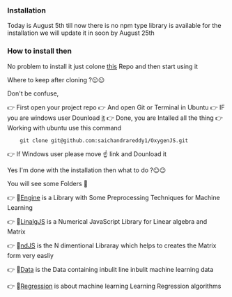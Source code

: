 ### Installation

Today is August 5th till now there is no npm type library is available for the installation we will update it in soon by August 25th


### How to install then 

No problem to install it just colone [this](https://github.com/saichandrareddy1/OxygenJS) Repo and then start using it 

Where to keep after cloning ?:neutral_face::neutral_face:

Don't be confuse, 

:point_right: First open your project repo
:point_right: And open Git or Terminal in Ubuntu 
:point_right: IF you are windows user Dounload [it](https://github.com/saichandrareddy1/OxygenJS)
:point_right: Done, you are Intalled all the thing
:point_right: Working with ubuntu use this command

        git clone git@github.com:saichandrareddy1/OxygenJS.git

:point_right: If Windows user please move :point_up: link and Dounload it

Yes I'm done with the installation then what to do ?:neutral_face::neutral_face:

You will see some Folders :file_folder:

:point_right: :file_folder:[Engine](https://github.com/saichandrareddy1/OxygenJS/blob/master/Docs/Engine.md) is a Library with Some Preprocessing Techniques for Machine Learning   

:point_right: :file_folder:[LinalgJS](https://github.com/saichandrareddy1/OxygenJS/blob/master/Docs/LinalgJS.md) is a Numerical JavaScript Library for Linear algebra and Matrix 

:point_right: :file_folder:[ndJS](https://github.com/saichandrareddy1/OxygenJS/blob/master/Docs/ndJS.md) is the N dimentional Libraray which helps to creates the Matrix form very easliy

:point_right: :file_folder:[Data](https://github.com/saichandrareddy1/OxygenJS/blob/master/Docs/Data.md) is the Data containing inbulit line inbulit machine learning data

:point_right: :file_folder:[Regression](https://github.com/saichandrareddy1/OxygenJS/blob/master/Docs/Comming.md) is about machine learning Learning Regression algorithms




